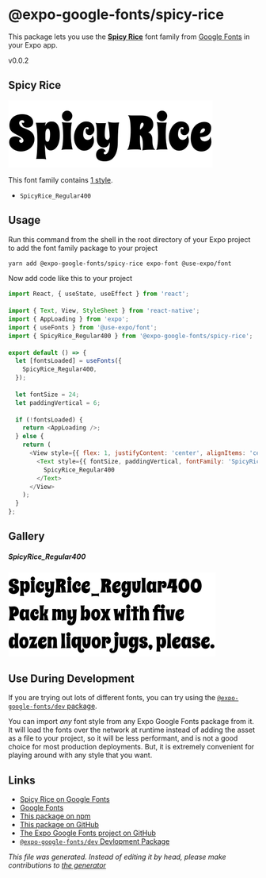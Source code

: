 # @expo-google-fonts/spicy-rice

This package lets you use the [**Spicy Rice**](https://fonts.google.com/specimen/Spicy+Rice) font family from [Google Fonts](https://fonts.google.com/) in your Expo app.

v0.0.2

## Spicy Rice

![Spicy Rice](./font-family.png)

This font family contains [1 style](#gallery).

- `SpicyRice_Regular400`

## Usage

Run this command from the shell in the root directory of your Expo project to add the font family package to your project
```sh
yarn add @expo-google-fonts/spicy-rice expo-font @use-expo/font
```

Now add code like this to your project
```js
import React, { useState, useEffect } from 'react';

import { Text, View, StyleSheet } from 'react-native';
import { AppLoading } from 'expo';
import { useFonts } from '@use-expo/font';
import { SpicyRice_Regular400 } from '@expo-google-fonts/spicy-rice';

export default () => {
  let [fontsLoaded] = useFonts({
    SpicyRice_Regular400,
  });

  let fontSize = 24;
  let paddingVertical = 6;

  if (!fontsLoaded) {
    return <AppLoading />;
  } else {
    return (
      <View style={{ flex: 1, justifyContent: 'center', alignItems: 'center' }}>
        <Text style={{ fontSize, paddingVertical, fontFamily: 'SpicyRice_Regular400' }}>
          SpicyRice_Regular400
        </Text>
      </View>
    );
  }
};

```

## Gallery

##### SpicyRice_Regular400
![SpicyRice_Regular400](./e097f53ad6ba5f9e022be6b68002e3d8ccd021b1b340e077113c6d537de3ab75.ttf.png)


## Use During Development

If you are trying out lots of different fonts, you can try using the [`@expo-google-fonts/dev` package](https://www.npmjs.com/package/@expo-google-fonts/dev).

You can import *any* font style from any Expo Google Fonts package from it. It will load the fonts
over the network at runtime instead of adding the asset as a file to your project, so it will be 
less performant, and is not a good choice for most production deployments. But, it is extremely convenient
for playing around with any style that you want.

## Links

- [Spicy Rice on Google Fonts](https://fonts.google.com/specimen/Spicy+Rice)
- [Google Fonts](https://fonts.google.com/)
- [This package on npm](https://www.npmjs.com/package/@expo-google-fonts/spicy-rice)
- [This package on GitHub](https://github.com/expo/google-fonts/tree/master/font-packages/spicy-rice)
- [The Expo Google Fonts project on GitHub](https://github.com/expo/google-fonts)
- [`@expo-google-fonts/dev` Devlopment Package](https://github.com/expo/google-fonts/tree/master/font-packages/dev)


*This file was generated. Instead of editing it by head, please make contributions to [the generator](https://github.com/expo/google-fonts/tree/master/packages/generator)*

